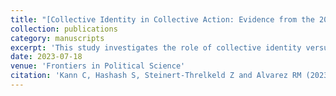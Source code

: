 ```yaml
---
title: "[Collective Identity in Collective Action: Evidence from the 2020 BLM Protests](https://sarahhashash.github.io/files/CollectiveIdentity.pdf)"
collection: publications
category: manuscripts
excerpt: 'This study investigates the role of collective identity versus individual interest in driving protest participation, using data from Twitter users involved in the 2020 Black Lives Matter protests. The findings suggest that individual interest, rather than collective identity, is a stronger predictor of protest participation, challenging prior research that conflated these factors and overestimated the role of collective identity.'
date: 2023-07-18
venue: 'Frontiers in Political Science'
citation: 'Kann C, Hashash S, Steinert-Threlkeld Z and Alvarez RM (2023) . &quot;Collective identity in collective action: evidence from the 2020 summer BLM protests.&quot; <i>Frontiers in Political Science</i>.'
---
```

